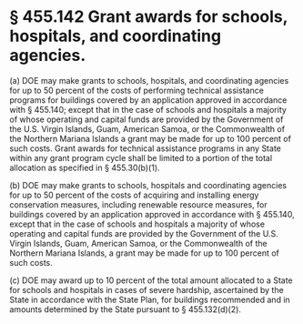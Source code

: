 # § 455.142   Grant awards for schools, hospitals, and coordinating agencies.

(a) DOE may make grants to schools, hospitals, and coordinating agencies for up to 50 percent of the costs of performing technical assistance programs for buildings covered by an application approved in accordance with § 455.140; except that in the case of schools and hospitals a majority of whose operating and capital funds are provided by the Government of the U.S. Virgin Islands, Guam, American Samoa, or the Commonwealth of the Northern Mariana Islands a grant may be made for up to 100 percent of such costs. Grant awards for technical assistance programs in any State within any grant program cycle shall be limited to a portion of the total allocation as specified in § 455.30(b)(1). 


(b) DOE may make grants to schools, hospitals and coordinating agencies for up to 50 percent of the costs of acquiring and installing energy conservation measures, including renewable resource measures, for buildings covered by an application approved in accordance with § 455.140, except that in the case of schools and hospitals a majority of whose operating and capital funds are provided by the Government of the U.S. Virgin Islands, Guam, American Samoa, or the Commonwealth of the Northern Mariana Islands, a grant may be made for up to 100 percent of such costs. 


(c) DOE may award up to 10 percent of the total amount allocated to a State for schools and hospitals in cases of severe hardship, ascertained by the State in accordance with the State Plan, for buildings recommended and in amounts determined by the State pursuant to § 455.132(d)(2). 




